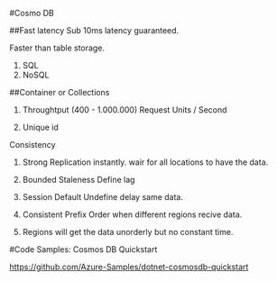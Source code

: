 #Cosmo DB

##Fast latency
  Sub 10ms latency guaranteed.

  Faster than table storage.

1. SQL
2. NoSQL

##Container or Collections

1. Throughtput (400 - 1.000.000) Request Units / Second

2. Unique id

Consistency

1. Strong
  Replication instantly. wair for all locations to have the data.

2. Bounded Staleness
  Define lag

3. Session Default
  Undefine delay same data.

4. Consistent Prefix
  Order when different regions recive data.

5. Regions will get the data unorderly but no constant time.

#Code Samples: Cosmos DB Quickstart

https://github.com/Azure-Samples/dotnet-cosmosdb-quickstart

